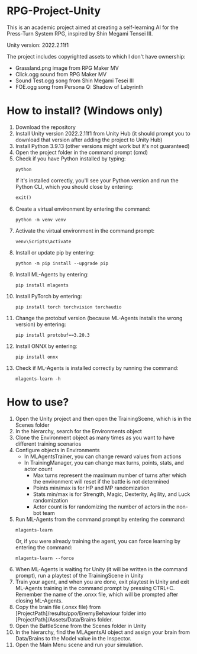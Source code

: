 # RPG-Project-Unity
This is an academic project aimed at creating a self-learning AI for the Press-Turn System RPG, inspired by Shin Megami Tensei III.

Unity version: 2022.2.11f1

The project includes copyrighted assets to which I don't have ownership:
- Grassland.png image from RPG Maker MV
- Click.ogg sound from RPG Maker MV
- Sound Test.ogg song from Shin Megami Tesei III
- FOE.ogg song from Persona Q: Shadow of Labyrinth 

# How to install? (Windows only)
1. Download the repository
2. Install Unity version 2022.2.11f1 from Unity Hub (it should prompt you to download that version after adding the project to Unity Hub)
3. Install Python 3.9.13 (other versions might work but it's not guaranteed)
5. Open the project folder in the command prompt (cmd)
6. Check if you have Python installed by typing:
   ```
   python
   ```
   If it's installed correctly, you'll see your Python version and run the Python CLI, which you should close by entering:
   ```python
   exit()
   ```
8. Create a virtual environment by entering the command:
   ```
   python -m venv venv
   ```
9. Activate the virtual environment in the command prompt:
   ```
   venv\Scripts\activate
   ```
10. Install or update pip by entering:
    ```
    python -m pip install --upgrade pip
    ```
12. Install ML-Agents by entering:
    ```
    pip install mlagents
    ```
13. Install PyTorch by entering:
    ```
    pip install torch torchvision torchaudio
    ```
14. Change the protobuf version (because ML-Agents installs the wrong version) by entering: 
    ```
    pip install protobuf==3.20.3
    ```
15. Install ONNX by entering:
    ```
    pip install onnx
    ```
16. Check if ML-Agents is installed correctly by running the command:
    ```
    mlagents-learn -h
    ```
# How to use?
1. Open the Unity project and then open the TrainingScene, which is in the Scenes folder
2. In the hierarchy, search for the Environments object
3. Clone the Environment object as many times as you want to have different training scenarios
4. Configure objects in Environments
   - In MLAgentsTrainer, you can change reward values from actions
   - In TrainingManager, you can change max turns, points, stats, and actor count
     - Max turns represent the maximum number of turns after which the environment will reset if the battle is not determined
     - Points min/max is for HP and MP randomization
     - Stats min/max is for Strength, Magic, Dexterity, Agility, and Luck randomization
     - Actor count is for randomizing the number of actors in the non-bot team
5. Run ML-Agents from the command prompt by entering the command:
   ```
   mlagents-learn
   ```
   Or, if you were already training the agent, you can force learning by entering the command:
   ```
   mlagents-learn --force
   ```
6. When ML-Agents is waiting for Unity (it will be written in the command prompt), run a playtest of the TrainingScene in Unity
7. Train your agent, and when you are done, exit playtest in Unity and exit ML-Agents training in the command prompt by pressing CTRL+C. Remember the name of the .onxx file, which will be prompted after closing ML-Agents.
8. Copy the brain file (.onxx file) from [ProjectPath]/results/ppo/EnemyBehaviour folder into [ProjectPath]/Assets/Data/Brains folder.
9. Open the BattleScene from the Scenes folder in Unity
10. In the hierarchy, find the MLAgentsAI object and assign your brain from Data/Brains to the Model value in the Inspector.
11. Open the Main Menu scene and run your simulation.
